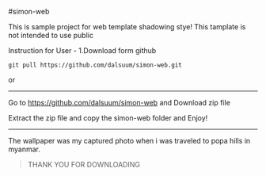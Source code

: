#simon-web

This is sample project for web template shadowing stye!
This tamplate is not intended to use public 


Instruction for User - 
1.Download form github
```
git pull https://github.com/dalsuum/simon-web.git
```
or
***
Go to https://github.com/dalsuum/simon-web
and Download zip file

Extract the zip file and copy the simon-web folder and Enjoy!
***

The wallpaper was my captured photo when i was traveled to popa hills in myanmar.

>THANK YOU FOR DOWNLOADING